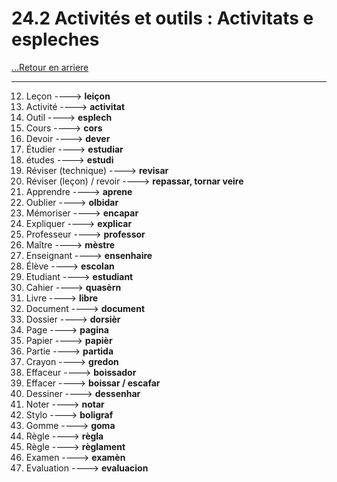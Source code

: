 # 24.2 Activités et outils : Activitats e espleches

[...Retour en arriere](../../../menu_fiches.md)

---

12. Leçon  ----> **leiçon**
13. Activité  ----> **activitat**
14. Outil  ----> **esplech**
15. Cours  ----> **cors**
16. Devoir  ----> **dever**
17. Étudier  ----> **estudiar**
18. études ----> **estudi**
19. Réviser (technique) ----> **revisar**
20. Réviser (leçon) / revoir ----> **repassar, tornar veire**
21. Apprendre  ----> **aprene**
22. Oublier  ----> **olbidar**
23. Mémoriser  ----> **encapar**
24. Expliquer  ----> **explicar**
25. Professeur  ----> **professor**
26. Maître  ----> **mèstre**
27. Enseignant  ----> **ensenhaire**
28. Élève  ----> **escolan**
29. Etudiant  ----> **estudiant**
30. Cahier  ----> **quasèrn**
31. Livre  ----> **libre**
32. Document  ----> **document**
33. Dossier ----> **dorsièr**
34. Page  ----> **pagina**
35. Papier ----> **papièr**
36. Partie  ----> **partida**
37. Crayon ----> **gredon**
38. Effaceur  ----> **boissador**
39. Effacer  ----> **boissar / escafar**
40. Dessiner  ----> **dessenhar**
41. Noter  ----> **notar**
42. Stylo  ----> **boligraf**
43. Gomme  ----> **goma**
44. Règle  ----> **règla**
45. Règle ----> **règlament**
46. Examen  ----> **examèn**
47. Evaluation  ----> **evaluacion**
